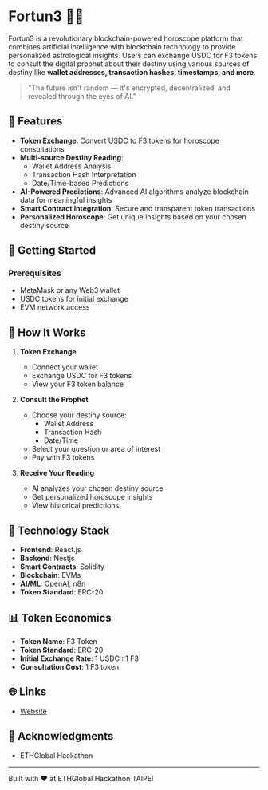 # Fortun3 🔮✨

Fortun3 is a revolutionary blockchain-powered horoscope platform that combines artificial intelligence with blockchain technology to provide personalized astrological insights. Users can exchange USDC for F3 tokens to consult the digital prophet about their destiny using various sources of destiny like **wallet addresses, transaction hashes, timestamps, and more**.

> "The future isn't random — it's encrypted, decentralized, and revealed through the eyes of AI."

## 🌟 Features

- **Token Exchange**: Convert USDC to F3 tokens for horoscope consultations
- **Multi-source Destiny Reading**:
  - Wallet Address Analysis
  - Transaction Hash Interpretation
  - Date/Time-based Predictions
- **AI-Powered Predictions**: Advanced AI algorithms analyze blockchain data for meaningful insights
- **Smart Contract Integration**: Secure and transparent token transactions
- **Personalized Horoscope**: Get unique insights based on your chosen destiny source

## 🚀 Getting Started

### Prerequisites

- MetaMask or any Web3 wallet
- USDC tokens for initial exchange
- EVM network access

## 💫 How It Works

1. **Token Exchange**

   - Connect your wallet
   - Exchange USDC for F3 tokens
   - View your F3 token balance

2. **Consult the Prophet**

   - Choose your destiny source:
     - Wallet Address
     - Transaction Hash
     - Date/Time
   - Select your question or area of interest
   - Pay with F3 tokens

3. **Receive Your Reading**
   - AI analyzes your chosen destiny source
   - Get personalized horoscope insights
   - View historical predictions

## 🔮 Technology Stack

- **Frontend**: React.js
- **Backend**: Nestjs
- **Smart Contracts**: Solidity
- **Blockchain**: EVMs
- **AI/ML**: OpenAI, n8n
- **Token Standard**: ERC-20

## 📊 Token Economics

- **Token Name**: F3 Token
- **Token Standard**: ERC-20
- **Initial Exchange Rate**: 1 USDC : 1 F3
- **Consultation Cost**: 1 F3 token

## 🌐 Links

- [Website](https://fortun3.guru)

## 🙏 Acknowledgments

- ETHGlobal Hackathon

---

Built with ❤️ at ETHGlobal Hackathon TAIPEI
